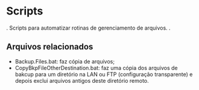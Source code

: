 # Scripts
. Scripts para automatizar rotinas de gerenciamento de arquivos. .

## Arquivos relacionados
- Backup.Files.bat: faz cópia de arquivos;
- CopyBkpFileOtherDestination.bat: faz uma cópia dos arquivos de bakcup para um 
diretório na LAN ou FTP (configuração transparente) e depois exclui arquivos antigos deste
diretório remoto.
